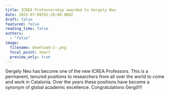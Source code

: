 ```yaml
---
title: ICREA Professorship awarded to Gergely Neu
date: 2025-07-09T02:28:00.000Z
draft: false
featured: false
reading_time: false
authors:
  - "false"
image:
  filename: download-2-.png
  focal_point: Smart
  preview_only: true
---
```

Gergely Neu has become one of the new ICREA Professors. This is a permanent, tenured positions to researchers from all over the world to come and work in Catalonia. Over the years these positions have become a synonym of global academic excellence. Congratulations Gergő!!!
